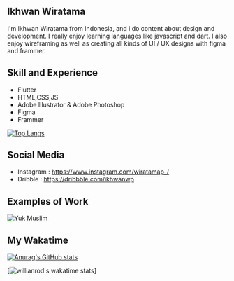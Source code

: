 ## Ikhwan Wiratama 
I'm Ikhwan Wiratama from Indonesia, and i do content about design and development. I really enjoy learning languages like javascript and dart. I also enjoy wireframing as well as creating all kinds of UI / UX designs with figma and frammer.

## Skill and Experience
- Flutter
- HTML,CSS,JS
- Adobe Illustrator & Adobe Photoshop
- Figma
- Frammer

[![Top Langs](https://github-readme-stats.vercel.app/api/top-langs/?username=Ikhwanwp)](https://github.com/anuraghazra/github-readme-stats)

## Social Media 
- Instagram : https://www.instagram.com/wiratamap_/
- Dribble   : https://dribbble.com/ikhwanwp

## Examples of Work
![Yuk Muslim](https://user-images.githubusercontent.com/38366920/113473597-9e7d1400-9494-11eb-843f-9ed99e4741fa.png)

## My Wakatime

[![Anurag's GitHub stats](https://github-readme-stats.vercel.app/api?username=Ikhwanwp)](https://github.com/anuraghazra/github-readme-stats)

[![willianrod's wakatime stats](https://github-readme-stats.vercel.app/api/wakatime?username=Ikhwanwp)]

